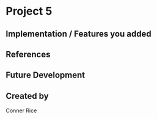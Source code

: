 # Project 5
## Implementation / Features you added

## References

## Future Development

## Created by
Conner Rice
